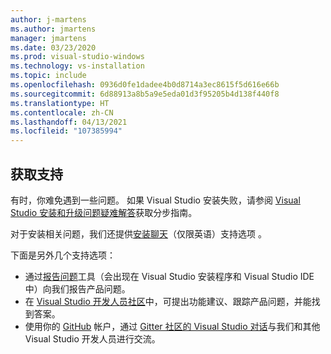 ```yaml
---
author: j-martens
ms.author: jmartens
manager: jmartens
ms.date: 03/23/2020
ms.prod: visual-studio-windows
ms.technology: vs-installation
ms.topic: include
ms.openlocfilehash: 0936d0fe1dadee4b0d8714a3ec8615f5d616e66b
ms.sourcegitcommit: 6d88913a8b5a9e5eda01d3f95205b4d138f440f8
ms.translationtype: HT
ms.contentlocale: zh-CN
ms.lasthandoff: 04/13/2021
ms.locfileid: "107385994"
---
```

## <a name="get-support"></a>获取支持

有时，你难免遇到一些问题。 如果 Visual Studio 安装失败，请参阅 [Visual Studio 安装和升级问题疑难解答](../troubleshooting-installation-issues.md)获取分步指南。

对于安装相关问题，我们还提供[安装聊天](https://visualstudio.microsoft.com/vs/support/#talktous)（仅限英语）支持选项  。

下面是另外几个支持选项：

* 通过[报告问题](../../ide/how-to-report-a-problem-with-visual-studio.md)工具（会出现在 Visual Studio 安装程序和 Visual Studio IDE 中）向我们报告产品问题。
* 在 [Visual Studio 开发人员社区](https://aka.ms/feedback/suggest?space=8)中，可提出功能建议、跟踪产品问题，并能找到答案。
* 使用你的 [GitHub](https://github.com/) 帐户，通过 [Gitter 社区的 Visual Studio 对话](https://gitter.im/Microsoft/VisualStudio)与我们和其他 Visual Studio 开发人员进行交流。
